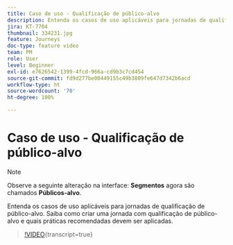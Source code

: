 ```yaml
---
title: Caso de uso - Qualificação de público-alvo
description: Entenda os casos de uso aplicáveis para jornadas de qualificação de público-alvo. Saiba como criar uma jornada com qualificação de público-alvo e quais práticas recomendadas devem ser aplicadas.
jira: KT-7704
thumbnail: 334231.jpg
feature: Journeys
doc-type: feature video
team: PM
role: User
level: Beginner
exl-id: e7626542-1399-4fcd-966a-cd9b3c7cd454
source-git-commit: fd9d277be00449155c49b3809fe647d7342b6acd
workflow-type: ht
source-wordcount: '70'
ht-degree: 100%

---
```


# Caso de uso - Qualificação de público-alvo

>[!NOTE]
>Observe a seguinte alteração na interface: **Segmentos** agora são chamados **Públicos-alvo**.

Entenda os casos de uso aplicáveis para jornadas de qualificação de público-alvo. Saiba como criar uma jornada com qualificação de público-alvo e quais práticas recomendadas devem ser aplicadas.

>[!VIDEO](https://video.tv.adobe.com/v/334231?quality=12&learn=on){transcript=true}
